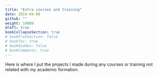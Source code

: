 ```yaml
---
title: "Extra courses and training"
date: 2019-04-09
github: ""
weight: 10000
draft: true
bookCollapseSection: true
# bookFlatSection: false
# bookToc: true
# bookHidden: false
# bookComments: true
---
```


Here is where I put the projects I made during any courses or training not related with my academic formation.